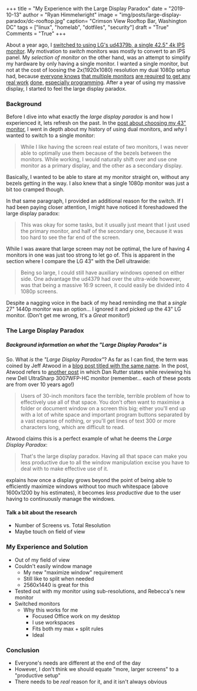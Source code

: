 +++
title  = "My Experience with the Large Display Paradox"
date   = "2019-10-13"
author = "Ryan Himmelwright"
image  = "img/posts/large-display-paradox/dc-rooftop.jpg"
caption= "Crimson View Rooftop Bar, Washington DC"
tags   = ["linux", "homelab", "dotfiles", "security"]
draft  = "True"
Comments = "True"
+++

About a year ago, I [switched to using LG's ud4379b, a single 42.5" 4k IPS
monitor](/post/new-lgud4379b/). My motivation to *switch* monitors was mostly
to convert to an IPS panel. My *selection of monitor* on the other hand, was an
attempt to simplify my hardware by only having a single monitor. I wanted a
single monitor, but not at the cost of loosing the 2x(1920x1080) resolution my
dual 1080p setup had, because [everyone knows]() [that multiple monitors]()
[are required]() [to get any real work]() [done,]() [especially programming]().
After a year of using my massive display, I started to feel the large display
paradox.

<!--more-->

### Background

Before I dive into what exactly the *large display paradox* is and how I
experienced it, lets refresh on the past. In the [post about choosing my 43"
monitor](/post/new-lgud4379b/), I went in depth about my history of using dual
monitors, and *why* I wanted to switch to a single monitor:

>While I like having the screen real estate of two monitors, I was never able to optimally use them because of the bezels between the monitors. While working, I would naturally shift over and use one monitor as a primary display, and the other as a secondary display.

Basically, I wanted to be able to stare at my monitor straight on, without any
bezels getting in the way. I also knew that a single 1080p monitor was just a
bit too cramped though.

In that same paragraph, I provided an additional reason for the switch. If I
had been paying closer attention, I might have noticed it
foreshadowed the large display paradox:

>This was okay for some tasks, but it usually just meant that I just used the primary monitor, and half of the secondary one, because it was too hard to see the far end of the screen.

While I was aware that large screen may not be optimal, the lure of having 4
monitors in one was just too strong to let go of. This is apparent in the section where I compare the LG 43" with the Dell ultrawide:

>Being so large, I could still have auxiliary windows opened on either side. One advantage the ud4379 had over the ultra-wide however, was that being a massive 16:9 screen, it could easily be divided into 4 1080p screens.

Despite a nagging voice in the back of my head reminding me that a *single* 27"
1440p monitor was an option... I ignored it and picked up the 43" LG monitor. (Don't get me wrong, It's a *Great* monitor!)

### The Large Display Paradox

#####  Background information on what the "Large Display Paradox" is

So. What *is* the *"Large Display Paradox"*? As far as I can find, the term was
coined by Jeff Atwood in a [blog post titled with the same
name](https://blog.codinghorror.com/the-large-display-paradox/). In the post,
Atwood refers to [another post](http://www.dansdata.com/3007wfp-hc.htm) in
which Dan Rutter states while reviewing his new Dell UltraSharp 3007WFP-HC monitor (remember... each of these posts are from over 10 years ago!)

>Users of 30-inch monitors face the terrible, terrible problem of how to
effectively use all of that space. You don't often want to maximise a folder or
document window on a screen this big; either you'll end up with a lot of white
space and important program buttons separated by a vast expanse of nothing, or
you'll get lines of text 300 or more characters long, which are difficult to
read.


Atwood claims this is a perfect example of what he deems the *Large Display Paradox*:

>That's the large display paradox. Having all that space can make you less
productive due to all the window manipulation excise you have to deal with to
make effective use of it.

explains how once a display grows beyond the point of being able to
efficiently maximize windows without too much whitespace (above 1600x1200 by
his estimates), it becomes *less productive* due to the user having to
continuously manage the windows.


#### Talk a bit about the research
- Number of Screens vs. Total Resolution
- Maybe touch on field of view



### My Experience and Solution
- Out of my field of view
- Couldn't easily window manage
    - My new "maximize window" requirement
    - Still like to split when needed
    - 2560x1440 is great for this
- Tested out with my monitor using sub-resolutions, and Rebecca's new monitor
- Switched monitors
    - Why this works for me
        - Focused Office work on my desktop
        - I use workspaces
        - Fits both my max + split rules
        - Ideal

### Conclusion
- Everyone's needs are different at the end of the day
- However, I don't think we should equate "more, larger screens" to a
    "productive setup"
- There needs to be *real* reason for it, and it isn't always obvious
